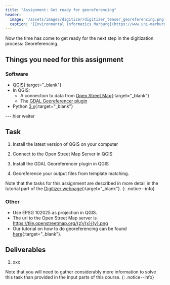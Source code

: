 ```yaml
---
title: "Assignment: Get ready for georeferencing"
header:
  image: '/assets/images/digitizer/digitizer_teaser_georeferencing.png'
  caption: '[Environmental Informatics Marburg](https://www.uni-marburg.de/en/fb19/disciplines/physisch/environmentalinformatics){:target="_blank"}'
---
```


Now the time has come to get ready for the next step in the digitization process: Georeferencing.




## Things you need for this assignment

### Software

- [QGIS](https://www.qgis.org/en/site/){:target="_blank"}
- In QGIS:
  - A connection to data from [Open Street Map](https://www.openstreetmap.org/){:target="_blank"}
  - The [GDAL Georeferencer plugin](https://docs.qgis.org/3.16/en/docs/user_manual/working_with_raster/georeferencer.html)
- Python [3.x](https://www.python.org/){:target="_blank"}
  



--- hier weiter

## Task

1. Install the latest version of QGIS on your computer

1. Connect to the Open Street Map Server in QGIS

1. Install the GDAL Georeferencer plugin in QGIS

1. Georeference your output files from template matching.


Note that the tasks for this assignment are described in more detail in the tutorial part of the [Digitizer webpage](https://environmentalinformatics-marburg.github.io/distribution_digitizer_webpage/tutorial.html){:target="_blank"}.
{: .notice--info}


### Other
  
* Use EPSG 102025 as projection in QGIS.
* The url to the Open Street Map server is https://tile.openstreetmap.org/{z}/{x}/{y}.png
* Our tutorial on how to do georeferencing can be found [here](https://environmentalinformatics-marburg.github.io/distribution_digitizer_webpage/tutorial.html){:target="_blank"}.


## Deliverables

1. xxx


Note that you will need to gather considerably more information to solve this task than provided in the input parts of this course.
{: .notice--info}



<!--

  - QGIS
    - Install
    - Watch some QGIS Introduction video
    - Install add-ons
      - openstreetmap
      - georeferencer
        - Maybe watch some georeferencing tutorial
  - Install Python 3.6 (maybe this gets installed with the installation of QGIS already?)

-->
















